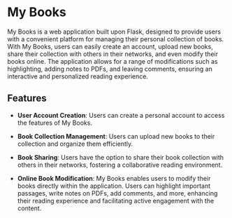 # My Books

My Books is a web application built upon Flask, designed to provide users with a convenient platform for managing their personal collection of books. With My Books, users can easily create an account, upload new books, share their collection with others in their networks, and even modify their books online. The application allows for a range of modifications such as highlighting, adding notes to PDFs, and leaving comments, ensuring an interactive and personalized reading experience.

## Features

- **User Account Creation**: Users can create a personal account to access the features of My Books.

- **Book Collection Management**: Users can upload new books to their collection and organize them efficiently.

- **Book Sharing**: Users have the option to share their book collection with others in their networks, fostering a collaborative reading environment.

- **Online Book Modification**: My Books enables users to modify their books directly within the application. Users can highlight important passages, write notes on PDFs, add comments, and more, enhancing their reading experience and facilitating active engagement with the content.
  
